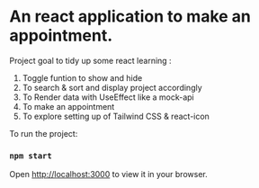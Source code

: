 # An react application to make an appointment.

Project goal to tidy up some react learning :
1. Toggle funtion to show and hide
2. To search & sort and display project accordingly
3. To Render data with UseEffect like a mock-api
4. To make an appointment
5. To explore setting up of Tailwind CSS & react-icon


To run the project:

### `npm start`

Open [http://localhost:3000](http://localhost:3000) to view it in your browser.
